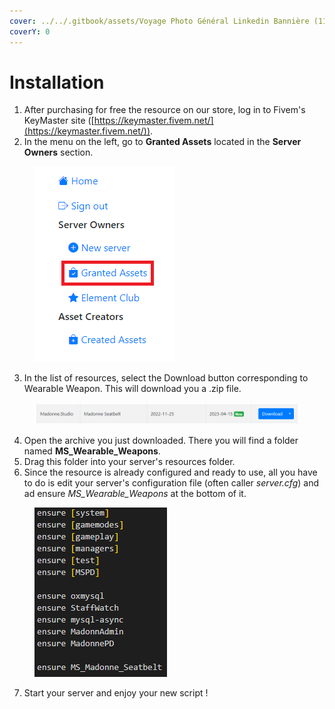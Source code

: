 ```yaml
---
cover: ../../.gitbook/assets/Voyage Photo Général Linkedin Bannière (11).png
coverY: 0
---
```


# Installation

1. After purchasing for free the resource on our store, log in to Fivem's KeyMaster site ([https://keymaster.fivem.net/](https://keymaster.fivem.net/)).
2. In the menu on the left, go to **Granted Assets** located in the **Server Owners** section.

<figure><img src="../../.gitbook/assets/Sans titre.png" alt=""><figcaption></figcaption></figure>

3. In the list of resources, select the Download button corresponding to Wearable Weapon. This will download you a .zip file.

<figure><img src="../../.gitbook/assets/image (1) (1) (1).png" alt=""><figcaption></figcaption></figure>

4. Open the archive you just downloaded. There you will find a folder named **MS\_Wearable\_Weapons**.
5. Drag this folder into your server's resources folder.
6. Since the resource is already configured and ready to use, all you have to do is edit your server's configuration file (often caller _server.cfg_) and ad ensure _MS\_Wearable\_Weapons_ at the bottom of it.

<figure><img src="../../.gitbook/assets/image (1) (1).png" alt=""><figcaption></figcaption></figure>

7. Start your server and enjoy your new script !
